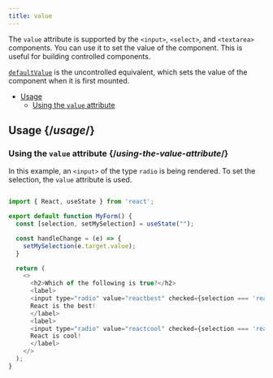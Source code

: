 ```yaml
---
title: value
---
```


<Intro>

The `value` attribute is supported by the `<input>`, `<select>`, and `<textarea>` components. You can use it to set the value of the component. This is useful for building controlled components.

[`defaultValue`](/apis/react-dom/attributes/defaultValue) is the uncontrolled equivalent, which sets the value of the component when it is first mounted.

</Intro>

- [Usage](#usage)
  - [Using the `value` attribute](#using-the-value-attribute)

## Usage {/*usage*/}

### Using the `value` attribute {/*using-the-value-attribute*/}

In this example, an `<input>` of the type `radio` is being rendered. To set the selection, the `value` attribute is used.

<Sandpack>

``` js App.js

import { React, useState } from 'react';

export default function MyForm() {
  const [selection, setMySelection] = useState("");

  const handleChange = (e) => {
    setMySelection(e.target.value);
  }

  return (
    <>
      <h2>Which of the following is true?</h2>
      <label>
      <input type="radio" value="reactbest" checked={selection === 'reactbest'} onChange={handleChange} />
      React is the best!
      </label>
      <label>
      <input type="radio" value="reactcool" checked={selection === 'reactcool'} onChange={handleChange} />
      React is cool!
      </label>
    </>
  );
}

```
</Sandpack>

